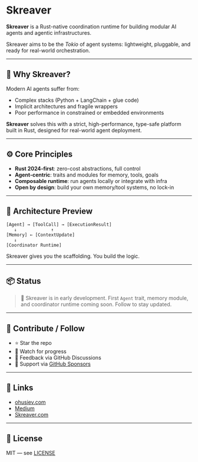 # Skreaver

**Skreaver** is a Rust-native coordination runtime for building modular AI agents and agentic infrastructures.

Skreaver aims to be the *Tokio* of agent systems: lightweight, pluggable, and ready for real-world orchestration.

---

## 🧠 Why Skreaver?

Modern AI agents suffer from:

- Complex stacks (Python + LangChain + glue code)
- Implicit architectures and fragile wrappers
- Poor performance in constrained or embedded environments

**Skreaver** solves this with a strict, high-performance, type-safe platform built in Rust, designed for real-world agent deployment.

---

## ⚙️ Core Principles

- **Rust 2024-first**: zero-cost abstractions, full control
- **Agent-centric**: traits and modules for memory, tools, goals
- **Composable runtime**: run agents locally or integrate with infra
- **Open by design**: build your own memory/tool systems, no lock-in

---

## 📐 Architecture Preview

```text
[Agent] → [ToolCall] → [ExecutionResult]
   ↓             ↑
[Memory] ← [ContextUpdate]
   ↓
[Coordinator Runtime]
````

Skreaver gives you the scaffolding. You build the logic.

---

## 📦 Status

> 🚧 Skreaver is in early development.
> First `Agent` trait, memory module, and coordinator runtime coming soon.
> Follow to stay updated.

---

## 🤝 Contribute / Follow

* ⭐ Star the repo
* 👀 Watch for progress
* 💬 Feedback via GitHub Discussions
* 💸 Support via [GitHub Sponsors](https://github.com/sponsors/shurankain)

---

## 🔗 Links

* [ohusiev.com](https://ohusiev.com)
* [Medium](https://medium.com/@ohusiev_6834)
* [Skreaver.com](https://skreaver.com)

---

## 📄 License

MIT — see [LICENSE](./LICENSE)
